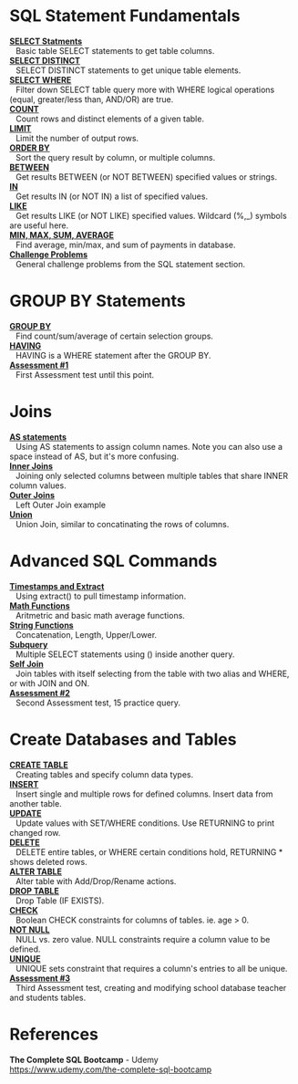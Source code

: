 # SQL Statement Fundamentals 

**[SELECT Statments](https://github.com/nkuhta/SQL-Bootcamp/blob/master/SELECT.sql)**  
&ensp; Basic table SELECT statements to get table columns.  
**[SELECT DISTINCT](https://github.com/nkuhta/SQL-Bootcamp/blob/master/SELECT_DISTINCT.sql)**  
&ensp; SELECT DISTINCT statements to get unique table elements.  
**[SELECT WHERE](https://github.com/nkuhta/SQL-Bootcamp/blob/master/SELECT_WHERE.sql)**  
&ensp; Filter down SELECT table query more with WHERE logical operations (equal, greater/less than, AND/OR) are true.  
**[COUNT](https://github.com/nkuhta/SQL-Bootcamp/blob/master/COUNT.sql)**  
&ensp; Count rows and distinct elements of a given table.  
**[LIMIT](https://github.com/nkuhta/SQL-Bootcamp/blob/master/LIMIT.sql)**  
&ensp;  Limit the number of output rows.  
**[ORDER BY](https://github.com/nkuhta/SQL-Bootcamp/blob/master/ORDER_BY.sql)**  
&ensp;  Sort the query result by column, or multiple columns.  
**[BETWEEN](https://github.com/nkuhta/SQL-Bootcamp/blob/master/BETWEEN.sql)**  
&ensp;  Get results BETWEEN (or NOT BETWEEN) specified values or strings.  
**[IN](https://github.com/nkuhta/SQL-Bootcamp/blob/master/IN.sql)**  
&ensp;  Get results IN (or NOT IN) a list of specified values.  
**[LIKE](https://github.com/nkuhta/SQL-Bootcamp/blob/master/LIKE.sql)**  
&ensp;  Get results LIKE (or NOT LIKE) specified values.  Wildcard (%,_) symbols are useful here.  
**[MIN, MAX, SUM, AVERAGE](https://github.com/nkuhta/SQL-Bootcamp/blob/master/MIN_MAX_SUM_AVG.sql)**  
&ensp;  Find average, min/max, and sum of payments in database.  
**[Challenge Problems](https://github.com/nkuhta/SQL-Bootcamp/blob/master/Challenge_01.sql)**  
&ensp;  General challenge problems from the SQL statement section. 

#  GROUP BY Statements 
**[GROUP BY](https://github.com/nkuhta/SQL-Bootcamp/blob/master/GROUP_BY.sql)**  
&ensp;  Find count/sum/average of certain selection groups.   
**[HAVING](https://github.com/nkuhta/SQL-Bootcamp/blob/master/HAVING.sql)**  
&ensp;  HAVING is a WHERE statement after the GROUP BY.     
**[Assessment #1](https://github.com/nkuhta/SQL-Bootcamp/blob/master/Assessment_01.sql)**  
&ensp;  First Assessment test until this point.  

#  Joins 
**[AS statements](https://github.com/nkuhta/SQL-Bootcamp/blob/master/AS.sql)**  
&ensp;  Using AS statements to assign column names.  Note you can also use a space instead of AS, but it's more confusing.  
**[Inner Joins](https://github.com/nkuhta/SQL-Bootcamp/blob/master/Inner_Join.sql)**  
&ensp;  Joining only selected columns between multiple tables that share INNER column values.  
**[Outer Joins](https://github.com/nkuhta/SQL-Bootcamp/blob/master/Outer_Join.sql)**  
&ensp;  Left Outer Join example  
**[Union](https://github.com/nkuhta/SQL-Bootcamp/blob/master/UNION.sql)**  
&ensp;  Union Join, similar to concatinating the rows of columns.  

#  Advanced SQL Commands 
**[Timestamps and Extract](https://github.com/nkuhta/SQL-Bootcamp/blob/master/Timestamps_and_Extract.sql)**  
&ensp;  Using extract() to pull timestamp information.  
**[Math Functions](https://github.com/nkuhta/SQL-Bootcamp/blob/master/Math_Functions.sql)**  
&ensp;  Aritmetric and basic math average functions.  
**[String Functions](https://github.com/nkuhta/SQL-Bootcamp/blob/master/String_Functions.sql)**  
&ensp;  Concatenation, Length, Upper/Lower.  
**[Subquery](https://github.com/nkuhta/SQL-Bootcamp/blob/master/Subquery.sql)**  
&ensp;  Multiple SELECT statements using () inside another query.   
**[Self Join](https://github.com/nkuhta/SQL-Bootcamp/blob/master/Self_Join.sql)**  
&ensp;  Join tables with itself selecting from the table with two alias and WHERE, or with JOIN and ON.  
**[Assessment #2](https://github.com/nkuhta/SQL-Bootcamp/blob/master/Assessment_02.sql)**  
&ensp;  Second Assessment test, 15 practice query.  

#  Create Databases and Tables 
**[CREATE TABLE](https://github.com/nkuhta/SQL-Bootcamp/blob/master/Create_Table.sql)**  
&ensp;  Creating tables and specify column data types.  
**[INSERT](https://github.com/nkuhta/SQL-Bootcamp/blob/master/Insert.sql)**  
&ensp;  Insert single and multiple rows for defined columns.  Insert data from another table.  
**[UPDATE](https://github.com/nkuhta/SQL-Bootcamp/blob/master/Update.sql)**  
&ensp;  Update values with SET/WHERE conditions.  Use RETURNING to print changed row.  
**[DELETE](https://github.com/nkuhta/SQL-Bootcamp/blob/master/Delete.sql)**  
&ensp;  DELETE entire tables, or WHERE certain conditions hold, RETURNING * shows deleted rows.  
**[ALTER TABLE](https://github.com/nkuhta/SQL-Bootcamp/blob/master/Alter_Table.sql)**  
&ensp;  Alter table with Add/Drop/Rename actions.  
**[DROP TABLE](https://github.com/nkuhta/SQL-Bootcamp/blob/master/Drop_Table.sql)**  
&ensp; Drop Table (IF EXISTS).  
**[CHECK](https://github.com/nkuhta/SQL-Bootcamp/blob/master/Check.sql)**  
&ensp;  Boolean CHECK constraints for columns of tables.  ie.  age > 0.      
**[NOT NULL](https://github.com/nkuhta/SQL-Bootcamp/blob/master/Not_Null.sql)**  
&ensp;  NULL vs. zero value.  NULL constraints require a column value to be defined.  
**[UNIQUE](https://github.com/nkuhta/SQL-Bootcamp/blob/master/Unique.sql)**  
&ensp;  UNIQUE sets constraint that requires a column's entries to all be unique.  
**[Assessment #3](https://github.com/nkuhta/SQL-Bootcamp/blob/master/Assessment_03.sql)**  
&ensp;  Third Assessment test, creating and modifying school database teacher and students tables.  


# References
**The Complete SQL Bootcamp** - Udemy  
https://www.udemy.com/the-complete-sql-bootcamp